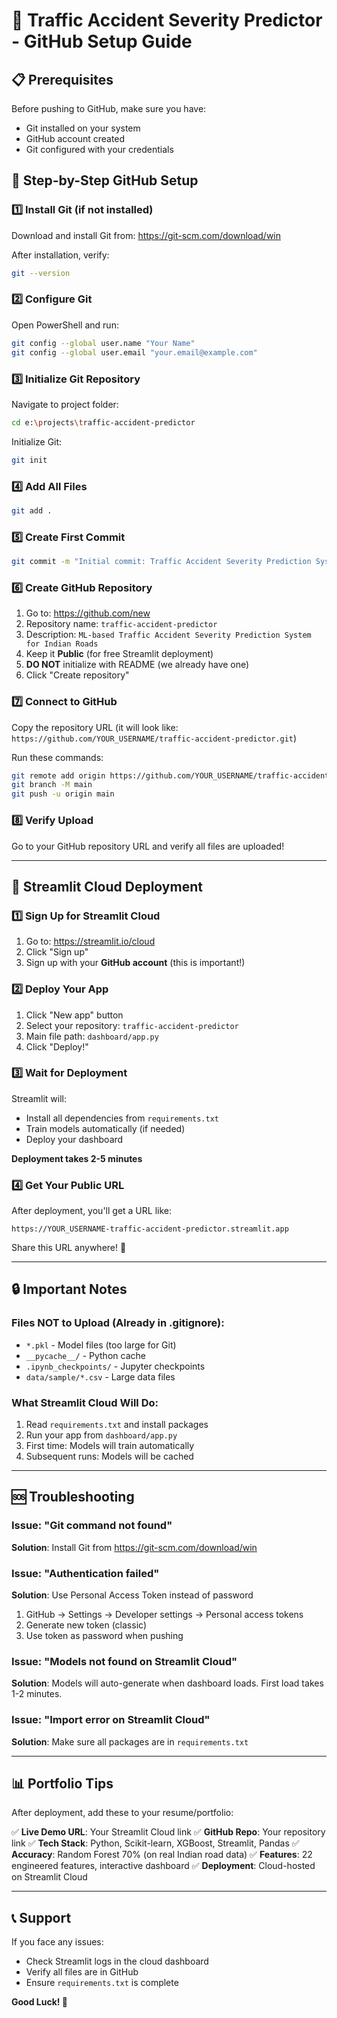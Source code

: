 # 🚦 Traffic Accident Severity Predictor - GitHub Setup Guide

## 📋 Prerequisites

Before pushing to GitHub, make sure you have:
- Git installed on your system
- GitHub account created
- Git configured with your credentials

## 🔧 Step-by-Step GitHub Setup

### 1️⃣ Install Git (if not installed)

Download and install Git from: https://git-scm.com/download/win

After installation, verify:
```bash
git --version
```

### 2️⃣ Configure Git

Open PowerShell and run:
```bash
git config --global user.name "Your Name"
git config --global user.email "your.email@example.com"
```

### 3️⃣ Initialize Git Repository

Navigate to project folder:
```bash
cd e:\projects\traffic-accident-predictor
```

Initialize Git:
```bash
git init
```

### 4️⃣ Add All Files

```bash
git add .
```

### 5️⃣ Create First Commit

```bash
git commit -m "Initial commit: Traffic Accident Severity Prediction System"
```

### 6️⃣ Create GitHub Repository

1. Go to: https://github.com/new
2. Repository name: `traffic-accident-predictor`
3. Description: `ML-based Traffic Accident Severity Prediction System for Indian Roads`
4. Keep it **Public** (for free Streamlit deployment)
5. **DO NOT** initialize with README (we already have one)
6. Click "Create repository"

### 7️⃣ Connect to GitHub

Copy the repository URL (it will look like: `https://github.com/YOUR_USERNAME/traffic-accident-predictor.git`)

Run these commands:
```bash
git remote add origin https://github.com/YOUR_USERNAME/traffic-accident-predictor.git
git branch -M main
git push -u origin main
```

### 8️⃣ Verify Upload

Go to your GitHub repository URL and verify all files are uploaded!

---

## 🚀 Streamlit Cloud Deployment

### 1️⃣ Sign Up for Streamlit Cloud

1. Go to: https://streamlit.io/cloud
2. Click "Sign up" 
3. Sign up with your **GitHub account** (this is important!)

### 2️⃣ Deploy Your App

1. Click "New app" button
2. Select your repository: `traffic-accident-predictor`
3. Main file path: `dashboard/app.py`
4. Click "Deploy!"

### 3️⃣ Wait for Deployment

Streamlit will:
- Install all dependencies from `requirements.txt`
- Train models automatically (if needed)
- Deploy your dashboard

**Deployment takes 2-5 minutes**

### 4️⃣ Get Your Public URL

After deployment, you'll get a URL like:
```
https://YOUR_USERNAME-traffic-accident-predictor.streamlit.app
```

Share this URL anywhere! 🎉

---

## 🔒 Important Notes

### Files NOT to Upload (Already in .gitignore):
- `*.pkl` - Model files (too large for Git)
- `__pycache__/` - Python cache
- `.ipynb_checkpoints/` - Jupyter checkpoints
- `data/sample/*.csv` - Large data files

### What Streamlit Cloud Will Do:
1. Read `requirements.txt` and install packages
2. Run your app from `dashboard/app.py`
3. First time: Models will train automatically
4. Subsequent runs: Models will be cached

---

## 🆘 Troubleshooting

### Issue: "Git command not found"
**Solution**: Install Git from https://git-scm.com/download/win

### Issue: "Authentication failed"
**Solution**: Use Personal Access Token instead of password
1. GitHub → Settings → Developer settings → Personal access tokens
2. Generate new token (classic)
3. Use token as password when pushing

### Issue: "Models not found on Streamlit Cloud"
**Solution**: Models will auto-generate when dashboard loads. First load takes 1-2 minutes.

### Issue: "Import error on Streamlit Cloud"
**Solution**: Make sure all packages are in `requirements.txt`

---

## 📊 Portfolio Tips

After deployment, add these to your resume/portfolio:

✅ **Live Demo URL**: Your Streamlit Cloud link
✅ **GitHub Repo**: Your repository link
✅ **Tech Stack**: Python, Scikit-learn, XGBoost, Streamlit, Pandas
✅ **Accuracy**: Random Forest 70% (on real Indian road data)
✅ **Features**: 22 engineered features, interactive dashboard
✅ **Deployment**: Cloud-hosted on Streamlit Cloud

---

## 📞 Support

If you face any issues:
- Check Streamlit logs in the cloud dashboard
- Verify all files are in GitHub
- Ensure `requirements.txt` is complete

**Good Luck! 🚀**

